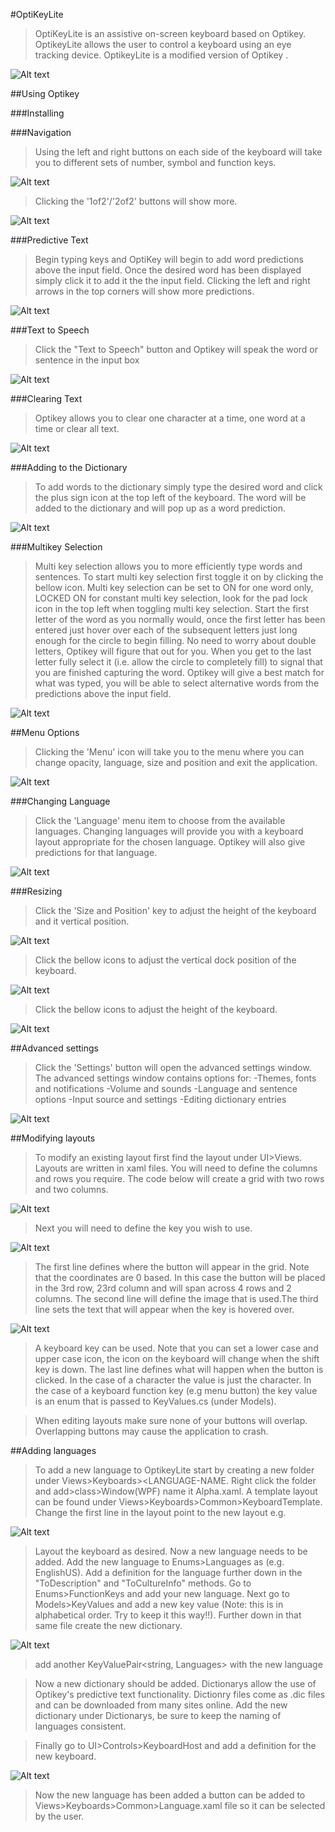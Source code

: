 #OptiKeyLite

>OptiKeyLite is an assistive on-screen keyboard based on Optikey. OptikeyLite allows the user to control a keyboard using an eye tracking device. OptikeyLite is a modified version of Optikey .

![Alt text](/ReadMeImages/Keyboard.PNG)

##Using Optikey

###Installing

>

###Navigation

>Using the left and right buttons on each side of the keyboard will take you to different sets of number, symbol and function keys.

![Alt text](/ReadMeImages/NavLeftRight.png)

>Clicking the '1of2'/'2of2' buttons will show more.

![Alt text](/ReadMeImages/NextKeys.PNG)

###Predictive Text

>Begin typing keys and OptiKey will begin to add word predictions above the input field. Once the desired word has been displayed simply click it to add it the the input field. Clicking the left and right arrows in the top corners will show more predictions.

![Alt text](/ReadMeImages/WordPrediction.PNG)

###Text to Speech

>Click the "Text to Speech" button and Optikey will speak the word or sentence in the input box

![Alt text](/ReadMeImages/TextToSpeech.PNG)

###Clearing Text

>Optikey allows you to clear one character at a time, one word at a time or clear all text.

![Alt text](/ReadMeImages/Clearing.PNG)


###Adding to the Dictionary

>To add words to the dictionary simply type the desired word and click the plus sign icon at the top left of the keyboard. The word will be added to the dictionary and will pop up as a word prediction.

![Alt text](/ReadMeImages/AddToDictionary.PNG)


###Multikey Selection

>Multi key selection allows you to more efficiently type words and sentences. To start multi key selection first toggle it on by clicking the bellow icon. Multi key selection can be set to ON for one word only, LOCKED ON for constant multi key selection, look for the pad lock icon in the top left when toggling multi key selection. Start the first letter of the word as you normally would, once the first letter has been entered just hover over each of the subsequent letters just long enough for the circle to begin filling. No need to worry about double letters, Optikey will figure that out for you. When you get to the last letter fully select it (i.e. allow the circle to completely fill) to signal that you are finished capturing the word. Optikey will give a best match for what was typed, you will be able to select alternative words from the predictions above the input field.

![Alt text](/ReadMeImages/MultiKeySelection.PNG)


##Menu Options

>Clicking the 'Menu' icon will take you to the menu where you can change opacity, language, size and position and exit the application.

![Alt text](/ReadMeImages/KeyboardMenu.PNG)


###Changing Language

>Click the 'Language' menu item to choose from the available languages. Changing languages will provide you with a keyboard layout appropriate for the chosen language. Optikey will also give predictions for that language.

![Alt text](/ReadMeImages/MenuLanguage.PNG)


###Resizing

>Click the 'Size and Position' key to adjust the height of the keyboard and it vertical position.

![Alt text](/ReadMeImages/MenuResizing.PNG)

>Click the bellow icons to adjust the vertical dock position of the keyboard.

![Alt text](/ReadMeImages/SizeAndPositionDockMenu.PNG)

>Click the bellow icons to adjust the height of the keyboard.

![Alt text](/ReadMeImages/SizeAndPositionHeightMenu.PNG)


##Advanced settings

>Click the 'Settings' button will open the advanced settings window. The advanced settings window contains options for:
-Themes, fonts and notifications
-Volume and sounds
-Language and sentence options
-Input source and settings
-Editing dictionary entries

![Alt text](/ReadMeImages/MenuSettings.PNG)

##Modifying layouts

>To modify an existing layout first find the layout under UI>Views. Layouts are written in xaml files.
>You will need to define the columns and rows you require. The code below will create a grid with two rows and two columns.

![Alt text](/ReadMeImages/LayoutColumnRowDef.PNG)

>Next you will need to define the key you wish to use.

 ![Alt text](/ReadMeImages/ButtonDef.PNG)

 > The first line defines where the button will appear in the grid. Note that the coordinates are 0 based. In this case the button will be placed in the 3rd row, 23rd column and will span across 4 rows and 2 columns. The second line will define the image that is used.The third line sets the text that will appear when the key is hovered over.

  ![Alt text](/ReadMeImages/LetterIconDef.PNG)

>A keyboard key can be used. Note that you can set a lower case and upper case icon, the icon on the keyboard will change when the shift key is down. The last line defines what will happen when the button is clicked. In the case of a character the value is just the character. In the case of a keyboard function key (e.g menu button) the key value is an enum that is passed to KeyValues.cs (under Models).

>When editing layouts make sure none of your buttons will overlap. Overlapping buttons may cause the application to crash.

##Adding languages

>To add a new language to OptikeyLite start by creating a new folder under Views>Keyboards><LANGUAGE-NAME. Right click the folder and add>class>Window(WPF) name it Alpha.xaml. A template layout can be found under Views>Keyboards>Common>KeyboardTemplate. Change the first line in the layout point to the new layout e.g.

![Alt text](/ReadMeImages/LayoutNaming.PNG)

>Layout the keyboard as desired. Now a new language needs to be added. Add the new language to Enums>Languages as <LANGUAGE><COUNTRY> (e.g. EnglishUS). Add a definition for the language further down in the "ToDescription" and "ToCultureInfo" methods. Go to Enums>FunctionKeys and add your new language. Next go to Models>KeyValues and add a new key value (Note: this is in alphabetical order. Try to keep it this way!!). Further down in that same file create the new dictionary.

![Alt text](/ReadMeImages/KeyValueLanguage.PNG)

>add another KeyValuePair<string, Languages> with the new language

>Now a new dictionary should be added. Dictionarys allow the use of Optikey's predictive text functionality. Dictionry files come as .dic files and can be downloaded from many sites online. Add the new dictionary under Dictionarys, be sure to keep the naming of languages consistent.

>Finally go to UI>Controls>KeyboardHost and add a definition for the new keyboard.

![Alt text](/ReadMeImages/KeyboardHostDef.PNG)

>Now the new language has been added a button can be added to Views>Keyboards>Common>Language.xaml file so it can be selected by the user.
